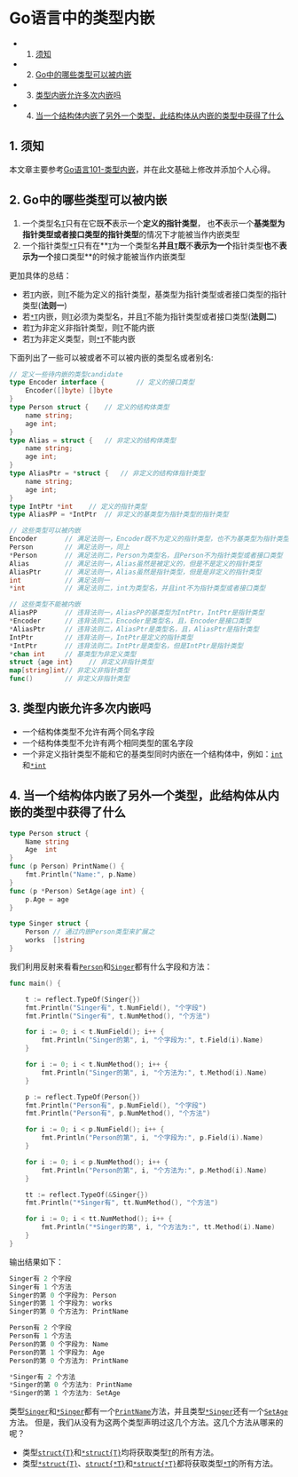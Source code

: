 # Go语言中的类型内嵌

<!-- vscode-markdown-toc -->
* 1. [须知](#)
* 2. [Go中的哪些类型可以被内嵌](#Go)
* 3. [类型内嵌允许多次内嵌吗](#-1)
* 4. [当一个结构体内嵌了另外一个类型，此结构体从内嵌的类型中获得了什么](#-1)

<!-- vscode-markdown-toc-config
	numbering=true
	autoSave=true
	/vscode-markdown-toc-config -->
<!-- /vscode-markdown-toc -->

##  1. <a name=''></a>须知

本文章主要参考[Go语言101-类型内嵌](https://gfw.go101.org/article/type-embedding.html)，并在此文基础上修改并添加个人心得。

##  2. <a name='Go'></a>Go中的哪些类型可以被内嵌

1. 一个类型名[`T`]()只有在它既**不**表示一个**定义的指针类型**， 也**不**表示一个**基类型为指针类型或者接口类型的指针类型**的情况下才能被当作内嵌类型
2. 一个指针类型[`*T`]()只有在**[`T`]()为一个类型名**并且[`T`]()既**不**表示为一个**指针类型**也**不**表示为一个**接口类型**的时候才能被当作内嵌类型

更加具体的总结：

* 若[`T`]()内嵌，则[`T`]()不能为定义的指针类型，基类型为指针类型或者接口类型的指针类型(**法则一**)
* 若[`*T`]()内嵌，则[`T`]()必须为类型名，并且[`T`]()不能为指针类型或者接口类型(**法则二**)
* 若[`T`]()为非定义非指针类型，则[`T`]()不能内嵌
* 若[`T`]()为非定义类型，则[`*T`]()不能内嵌

下面列出了一些可以被或者不可以被内嵌的类型名或者别名:

```go
// 定义一些待内嵌的类型candidate
type Encoder interface {		// 定义的接口类型
    Encoder([]byte) []byte
}
type Person struct {	// 定义的结构体类型
    name string;
    age int;
}
type Alias = struct {	// 非定义的结构体类型
    name string;
    age int;
}
type AliasPtr = *struct {	// 非定义的结构体指针类型
    name string;
    age int;
}
type IntPtr *int	// 定义的指针类型
type AliasPP = *IntPtr	// 非定义的基类型为指针类型的指针类型

// 这些类型可以被内嵌
Encoder		  // 满足法则一，Encoder既不为定义的指针类型，也不为基类型为指针类型或者接口类型的指针类型
Person		  // 满足法则一，同上
*Person		  // 满足法则二，Person为类型名，且Person不为指针类型或者接口类型
Alias		  // 满足法则一，Alias虽然是被定义的，但是不是定义的指针类型
AliasPtr	  // 满足法则一，Alias虽然是指针类型，但是是非定义的指针类型
int			  // 满足法则一
*int		  // 满足法则二，int为类型名，并且int不为指针类型或者接口类型

// 这些类型不能被内嵌
AliasPP		  // 违背法则一，AliasPP的基类型为IntPtr，IntPtr是指针类型
*Encoder	  // 违背法则二，Encoder是类型名，且，Encoder是接口类型
*AliasPtr	  // 违背法则二，AliasPtr是类型名，且，AliasPtr是指针类型
IntPtr		  // 违背法则一，IntPtr是定义的指针类型
*IntPtr		  // 违背法则二。IntPtr是类型名，但是IntPtr是指针类型
*chan int	  // 基类型为非定义类型
struct {age int}	// 非定义非指针类型
map[string]int// 非定义非指针类型
func()		  // 非定义非指针类型
```

##  3. <a name='-1'></a>类型内嵌允许多次内嵌吗

* 一个结构体类型不允许有两个同名字段
* 一个结构体类型不允许有两个相同类型的匿名字段
* 一个非定义指针类型不能和它的基类型同时内嵌在一个结构体中，例如：[`int`]()和[`*int`]()

##  4. <a name='-1'></a>当一个结构体内嵌了另外一个类型，此结构体从内嵌的类型中获得了什么

```go
type Person struct {
	Name string
	Age  int
}
func (p Person) PrintName() {
	fmt.Println("Name:", p.Name)
}
func (p *Person) SetAge(age int) {
	p.Age = age
}

type Singer struct {
	Person // 通过内嵌Person类型来扩展之
	works  []string
}
```

我们利用反射来看看[`Person`]()和[`Singer`]()都有什么字段和方法：

```go
func main() {

	t := reflect.TypeOf(Singer{})
	fmt.Println("Singer有", t.NumField(), "个字段")
	fmt.Println("Singer有", t.NumMethod(), "个方法")

	for i := 0; i < t.NumField(); i++ {
		fmt.Println("Singer的第", i, "个字段为:", t.Field(i).Name)
	}

	for i := 0; i < t.NumMethod(); i++ {
		fmt.Println("Singer的第", i, "个方法为:", t.Method(i).Name)
	}

	p := reflect.TypeOf(Person{})
	fmt.Println("Person有", p.NumField(), "个字段")
	fmt.Println("Person有", p.NumMethod(), "个方法")

	for i := 0; i < p.NumField(); i++ {
		fmt.Println("Person的第", i, "个字段为:", p.Field(i).Name)
	}

	for i := 0; i < p.NumMethod(); i++ {
		fmt.Println("Person的第", i, "个方法为:", p.Method(i).Name)
	}

	tt := reflect.TypeOf(&Singer{})
	fmt.Println("*Singer有", tt.NumMethod(), "个方法")

	for i := 0; i < tt.NumMethod(); i++ {
		fmt.Println("*Singer的第", i, "个方法为:", tt.Method(i).Name)
	}
}
```

输出结果如下：

```go
Singer有 2 个字段
Singer有 1 个方法
Singer的第 0 个字段为: Person
Singer的第 1 个字段为: works
Singer的第 0 个方法为: PrintName

Person有 2 个字段
Person有 1 个方法
Person的第 0 个字段为: Name
Person的第 1 个字段为: Age
Person的第 0 个方法为: PrintName

*Singer有 2 个方法
*Singer的第 0 个方法为: PrintName
*Singer的第 1 个方法为: SetAge
```

类型[`Singer`]()和[`*Singer`]()都有一个[`PrintName`]()方法，并且类型[`*Singer`]()还有一个[`SetAge`]()方法。 但是，我们从没有为这两个类型声明过这几个方法。这几个方法从哪来的呢？

- 类型[`struct{T}`]()和[`*struct{T}`]()均将获取类型[`T`]()的所有方法。
- 类型[`*struct{T}`]()、[`struct{*T}`]()和[`*struct{*T}`]()都将获取类型[`*T`]()的所有方法。